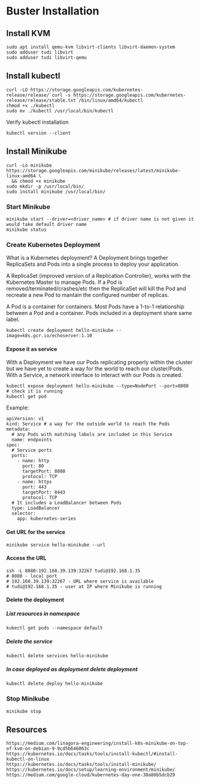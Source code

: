 # Buster Installation
## Install KVM
```
sudo apt install qemu-kvm libvirt-clients libvirt-daemon-system
sudo adduser tudi libvirt
sudo adduser tudi libvirt-qemu
```
## Install kubectl
```
curl -LO https://storage.googleapis.com/kubernetes-release/release/`curl -s https://storage.googleapis.com/kubernetes-release/release/stable.txt`/bin/linux/amd64/kubectl
chmod +x ./kubectl
sudo mv ./kubectl /usr/local/bin/kubectl
```
Verify kubectl installation
```
kubectl version --client
```
## Install Minikube
```
curl -Lo minikube https://storage.googleapis.com/minikube/releases/latest/minikube-linux-amd64 \
  && chmod +x minikube
sudo mkdir -p /usr/local/bin/
sudo install minikube /usr/local/bin/
```
### Start Minikube
```
minikube start --driver=<driver_name> # if driver name is not given it would take default driver name
minikube status
```
### Create Kubernetes Deployment
What is a Kubernetes deployment?
A Deployment brings together ReplicaSets and Pods into a single process to deploy your application.

A ReplicaSet (improved version of a Replication Controller), works with the Kubernetes Master to manage Pods. If a Pod is removed/terminated/crashes/etc then the ReplicaSet will kill the Pod and recreate a new Pod to mantain the configured number of replicas.

A Pod is a container for containers. Most Pods have a 1-to-1 relationship between a Pod and a container. Pods included in a deployment share same label.
```
kubectl create deployment hello-minikube --image=k8s.gcr.io/echoserver:1.10
```
#### Expose it as service
With a Deployment we have our Pods replicating properly within the cluster but we have yet to create a way for the world to reach our cluster/Pods. With a Service, a network interface to interact with our Pods is created.
```
kubectl expose deployment hello-minikube --type=NodePort --port=8080
# check it is running
kubectl get pod
```
Example:
```
apiVersion: v1
kind: Service # a way for the outside world to reach the Pods
metadata:
  # any Pods with matching labels are included in this Service
  name: endpoints
spec:
  # Service ports
  ports:
    - name: http
      port: 80
      targetPort: 8080
      protocol: TCP
    - name: https
      port: 443
      targetPort: 8443
      protocol: TCP
  # It includes a LoadBalancer between Pods
  type: LoadBalancer
  selector:
    app: kubernetes-series
```
#### Get URL for the service
```
minikube service hello-minikube --url
```
#### Access the URL
```
ssh -L 8080:192.168.39.139:32267 tudi@192.168.1.35
# 8080 - local port
# 192.168.39.139:32267 - URL where service is available
# tudi@192.168.1.35 - user at IP where Minikube is running
```
#### Delete the deployment
##### List resources in namespace
```
kubectl get pods --namespace default
```
##### Delete the service
```
kubectl delete services hello-minikube
```
##### In case deployed as deployment delete deployment
```
kubectl delete deploy hello-minikube 
```
### Stop Minikube
```
minikube stop
```
## Resources
```
https://medium.com/linagora-engineering/install-k8s-minikube-on-top-of-kvm-on-debian-9-9cd5b646063c
https://kubernetes.io/docs/tasks/tools/install-kubectl/#install-kubectl-on-linux
https://kubernetes.io/docs/tasks/tools/install-minikube/
https://kubernetes.io/docs/setup/learning-environment/minikube/
https://medium.com/google-cloud/kubernetes-day-one-30a80b5dcb29
```
